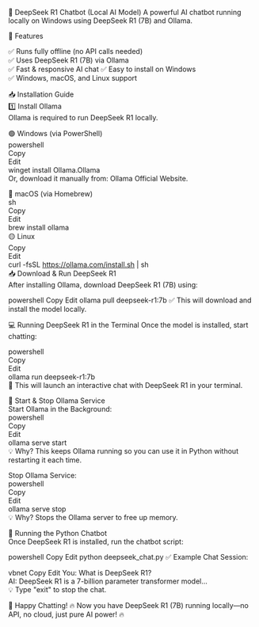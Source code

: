 🚀 DeepSeek R1 Chatbot (Local AI Model)
A powerful AI chatbot running locally on Windows using DeepSeek R1 (7B) and Ollama.

📌 Features

✅ Runs fully offline (no API calls needed)  
✅ Uses DeepSeek R1 (7B) via Ollama  
✅ Fast & responsive AI chat 
✅ Easy to install on Windows  
✅ Windows, macOS, and Linux support  

📥 Installation Guide  
1️⃣ Install Ollama  
Ollama is required to run DeepSeek R1 locally.  

🟢 Windows (via PowerShell)  
powershell  
Copy  
Edit  
winget install Ollama.Ollama  
Or, download it manually from: Ollama Official Website.  

🔵 macOS (via Homebrew)  
sh  
Copy  
Edit  
brew install ollama  
🟡 Linux  
Copy  
Edit  
curl -fsSL https://ollama.com/install.sh | sh  
📥 Download & Run DeepSeek R1  
After installing Ollama, download DeepSeek R1 (7B) using:  

powershell
Copy
Edit
ollama pull deepseek-r1:7b
✅ This will download and install the model locally.

💻 Running DeepSeek R1 in the Terminal
Once the model is installed, start chatting:

powershell  
Copy  
Edit  
ollama run deepseek-r1:7b   
💬 This will launch an interactive chat with DeepSeek R1 in your terminal.  

🔄 Start & Stop Ollama Service  
Start Ollama in the Background:  
powershell  
Copy  
Edit  
ollama serve start  
💡 Why? This keeps Ollama running so you can use it in Python without restarting it each time.  

Stop Ollama Service:  
powershell  
Copy  
Edit  
ollama serve stop  
💡 Why? Stops the Ollama server to free up memory.  

📝 Running the Python Chatbot  
Once DeepSeek R1 is installed, run the chatbot script:  

powershell
Copy
Edit
python deepseek_chat.py
✅ Example Chat Session:

vbnet
Copy
Edit
You: What is DeepSeek R1?  
AI: DeepSeek R1 is a 7-billion parameter transformer model...  
💡 Type "exit" to stop the chat.


🚀 Happy Chatting!
🔥 Now you have DeepSeek R1 (7B) running locally—no API, no cloud, just pure AI power! 🔥
